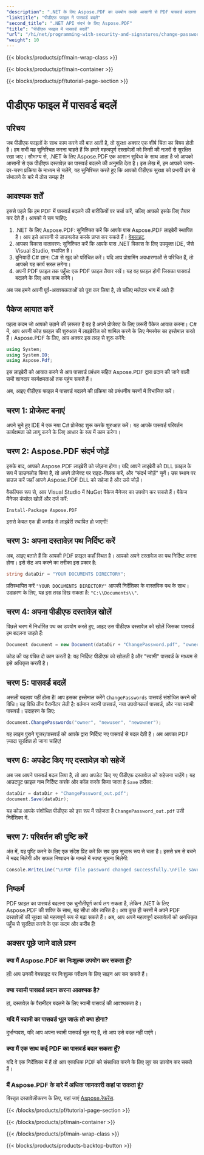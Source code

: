 ```yaml
---
"description": ".NET के लिए Aspose.PDF का उपयोग करके आसानी से PDF पासवर्ड बदलना सीखें। हमारा चरण-दर-चरण गाइड आपको सुरक्षित तरीके से प्रक्रिया से गुज़ारता है।"
"linktitle": "पीडीएफ फाइल में पासवर्ड बदलें"
"second_title": ".NET API संदर्भ के लिए Aspose.PDF"
"title": "पीडीएफ फाइल में पासवर्ड बदलें"
"url": "/hi/net/programming-with-security-and-signatures/change-password/"
"weight": 10
---
```


{{< blocks/products/pf/main-wrap-class >}}

{{< blocks/products/pf/main-container >}}

{{< blocks/products/pf/tutorial-page-section >}}

# पीडीएफ फाइल में पासवर्ड बदलें

## परिचय

जब पीडीएफ फाइलों के साथ काम करने की बात आती है, तो सुरक्षा अक्सर एक शीर्ष चिंता का विषय होती है। हम सभी यह सुनिश्चित करना चाहते हैं कि हमारे महत्वपूर्ण दस्तावेज़ों को किसी की नज़रों से सुरक्षित रखा जाए। सौभाग्य से, .NET के लिए Aspose.PDF एक आसान सुविधा के साथ आता है जो आपको आसानी से एक पीडीएफ दस्तावेज़ का पासवर्ड बदलने की अनुमति देता है। इस लेख में, हम आपको चरण-दर-चरण प्रक्रिया के माध्यम से चलेंगे, यह सुनिश्चित करते हुए कि आपको पीडीएफ सुरक्षा को प्रभावी ढंग से संभालने के बारे में ठोस समझ है!

## आवश्यक शर्तें

इससे पहले कि हम PDF में पासवर्ड बदलने की बारीकियों पर चर्चा करें, चलिए आपको इसके लिए तैयार कर देते हैं। आपको ये सब चाहिए:

1. .NET के लिए Aspose.PDF: सुनिश्चित करें कि आपके पास Aspose.PDF लाइब्रेरी स्थापित है। आप इसे आसानी से डाउनलोड करके प्राप्त कर सकते हैं। [वेबसाइट](https://releases.aspose.com/pdf/net/).
2. आपका विकास वातावरण: सुनिश्चित करें कि आपके पास .NET विकास के लिए उपयुक्त IDE, जैसे Visual Studio, स्थापित है।
3. बुनियादी C# ज्ञान: C# से खुद को परिचित करें। यदि आप प्रोग्रामिंग अवधारणाओं से परिचित हैं, तो आपको यह कार्य सरल लगेगा।
4. अपनी PDF फ़ाइल तक पहुँच: एक PDF फ़ाइल तैयार रखें। यह वह फ़ाइल होगी जिसका पासवर्ड बदलने के लिए आप काम करेंगे।

अब जब हमने अपनी पूर्व-आवश्यकताओं को पूरा कर लिया है, तो चलिए मज़ेदार भाग में आते हैं!

## पैकेज आयात करें

पहला कदम जो आपको उठाने की ज़रूरत है वह है अपने प्रोजेक्ट के लिए ज़रूरी पैकेज आयात करना। C# में, आप अपनी कोड फ़ाइल की शुरुआत में लाइब्रेरीज़ को शामिल करने के लिए नेमस्पेस का इस्तेमाल करते हैं। Aspose.PDF के लिए, आप अक्सर इस तरह से शुरू करेंगे:

```csharp
using System;
using System.IO;
using Aspose.Pdf;
```

इस लाइब्रेरी को आयात करने से आप पासवर्ड प्रबंधन सहित Aspose.PDF द्वारा प्रदान की जाने वाली सभी शानदार कार्यक्षमताओं तक पहुंच सकते हैं। 

अब, आइए पीडीएफ फाइल में पासवर्ड बदलने की प्रक्रिया को प्रबंधनीय चरणों में विभाजित करें। 

## चरण 1: प्रोजेक्ट बनाएं

अपने चुने हुए IDE में एक नया C# प्रोजेक्ट शुरू करके शुरुआत करें। यह आपके पासवर्ड परिवर्तन कार्यक्षमता को लागू करने के लिए आधार के रूप में काम करेगा।

## चरण 2: Aspose.PDF संदर्भ जोड़ें

इसके बाद, आपको Aspose.PDF लाइब्रेरी को जोड़ना होगा। यदि आपने लाइब्रेरी को DLL फ़ाइल के रूप में डाउनलोड किया है, तो अपने प्रोजेक्ट पर राइट-क्लिक करें, और “संदर्भ जोड़ें” चुनें। उस स्थान पर ब्राउज़ करें जहाँ आपने Aspose.PDF DLL को सहेजा है और उसे जोड़ें।

वैकल्पिक रूप से, आप Visual Studio में NuGet पैकेज मैनेजर का उपयोग कर सकते हैं। पैकेज मैनेजर कंसोल खोलें और दर्ज करें:

```
Install-Package Aspose.PDF
```

इससे केवल एक ही कमांड से लाइब्रेरी स्थापित हो जाएगी!

## चरण 3: अपना दस्तावेज़ पथ निर्दिष्ट करें

अब, आइए बताते हैं कि आपकी PDF फ़ाइल कहाँ स्थित है। आपको अपने दस्तावेज़ का पथ निर्दिष्ट करना होगा। इसे सेट अप करने का तरीका इस प्रकार है:

```csharp
string dataDir = "YOUR DOCUMENTS DIRECTORY";
```

प्रतिस्थापित करें `"YOUR DOCUMENTS DIRECTORY"` आपकी निर्देशिका के वास्तविक पथ के साथ। उदाहरण के लिए, यह इस तरह दिख सकता है: `"C:\\Documents\\"`.

## चरण 4: अपना पीडीएफ दस्तावेज़ खोलें

पिछले चरण में निर्धारित पथ का उपयोग करते हुए, आइए उस पीडीएफ दस्तावेज़ को खोलें जिसका पासवर्ड हम बदलना चाहते हैं:

```csharp
Document document = new Document(dataDir + "ChangePassword.pdf", "owner");
```

कोड की यह पंक्ति दो काम करती है: यह निर्दिष्ट पीडीएफ को खोलती है और "स्वामी" पासवर्ड के माध्यम से इसे अधिकृत करती है।

## चरण 5: पासवर्ड बदलें

असली बदलाव यहीं होता है! आप इसका इस्तेमाल करेंगे `ChangePasswords` पासवर्ड संशोधित करने की विधि। यह विधि तीन पैरामीटर लेती है: वर्तमान स्वामी पासवर्ड, नया उपयोगकर्ता पासवर्ड, और नया स्वामी पासवर्ड। उदाहरण के लिए:

```csharp
document.ChangePasswords("owner", "newuser", "newowner");
```

यह लाइन पुराने यूजर/पासवर्ड को आपके द्वारा निर्दिष्ट नए पासवर्ड से बदल देती है। अब आपका PDF ज़्यादा सुरक्षित हो जाना चाहिए!

## चरण 6: अपडेट किए गए दस्तावेज़ को सहेजें

अब जब आपने पासवर्ड बदल लिया है, तो आप अपडेट किए गए पीडीएफ दस्तावेज़ को सहेजना चाहेंगे। यह आउटपुट फ़ाइल नाम निर्दिष्ट करके और कॉल करके किया जाता है `Save` तरीका:

```csharp
dataDir = dataDir + "ChangePassword_out.pdf";
document.Save(dataDir);
```

यह कोड आपके संशोधित पीडीएफ को इस रूप में सहेजता है `ChangePassword_out.pdf` उसी निर्देशिका में.

## चरण 7: परिवर्तन की पुष्टि करें

अंत में, यह पुष्टि करने के लिए एक संदेश प्रिंट करें कि सब कुछ सुचारू रूप से चला है। इससे भ्रम से बचने में मदद मिलेगी और सफल निष्पादन के मामले में स्पष्ट सूचना मिलेगी:

```csharp
Console.WriteLine("\nPDF file password changed successfully.\nFile saved at " + dataDir);
```

## निष्कर्ष

PDF फ़ाइल का पासवर्ड बदलना एक चुनौतीपूर्ण कार्य लग सकता है, लेकिन .NET के लिए Aspose.PDF की शक्ति के साथ, यह सीधा और त्वरित है। आप कुछ ही चरणों में अपने PDF दस्तावेज़ों की सुरक्षा को महत्वपूर्ण रूप से बढ़ा सकते हैं। अब, आप अपने महत्वपूर्ण दस्तावेज़ों को अनधिकृत पहुँच से सुरक्षित करने के एक कदम और करीब हैं!

## अक्सर पूछे जाने वाले प्रश्न

### क्या मैं Aspose.PDF का निःशुल्क उपयोग कर सकता हूँ?
हाँ! आप उनकी वेबसाइट पर निःशुल्क परीक्षण के लिए साइन अप कर सकते हैं।

### क्या स्वामी पासवर्ड प्रदान करना आवश्यक है?
हां, दस्तावेज़ के पैरामीटर बदलने के लिए स्वामी पासवर्ड की आवश्यकता है।

### यदि मैं स्वामी का पासवर्ड भूल जाऊं तो क्या होगा?
दुर्भाग्यवश, यदि आप अपना स्वामी पासवर्ड भूल गए हैं, तो आप उसे बदल नहीं पाएंगे।

### क्या मैं एक साथ कई PDF का पासवर्ड बदल सकता हूँ?
यदि वे एक निर्देशिका में हैं तो आप एकाधिक PDF को संसाधित करने के लिए लूप का उपयोग कर सकते हैं।

### मैं Aspose.PDF के बारे में अधिक जानकारी कहां पा सकता हूं?
विस्तृत दस्तावेज़ीकरण के लिए, यहां जाएं [Aspose.रेफरेंस](https://reference.aspose.com/pdf/net/).

{{< /blocks/products/pf/tutorial-page-section >}}

{{< /blocks/products/pf/main-container >}}

{{< /blocks/products/pf/main-wrap-class >}}

{{< blocks/products/products-backtop-button >}}